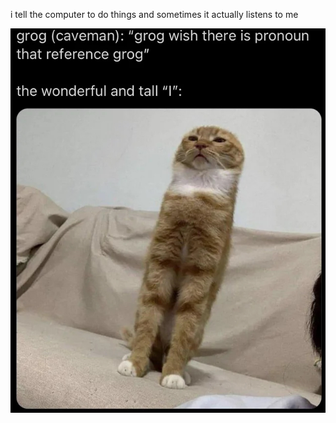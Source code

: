 i tell the computer to do things and sometimes it actually listens to me
<!--START_SECTION:update_image-->
<img src=https://raw.githubusercontent.com/sneakykestrel/sneakykestrel/main/.github/images/the-wonderful-and-tall-I.png height="" width="" align=left alt=kitty />
<!--END_SECTION:update_image-->


